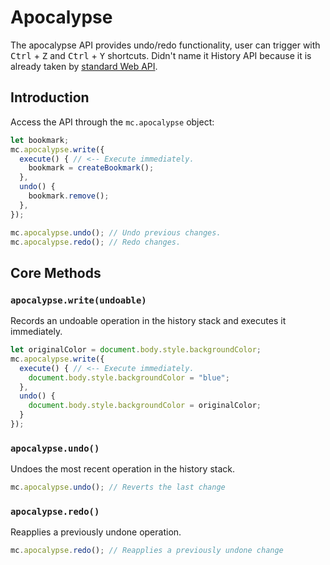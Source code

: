 # Apocalypse

The apocalypse API provides undo/redo functionality, user can trigger with <kbd>Ctrl</kbd> + <kbd>Z</kbd> and <kbd>Ctrl</kbd> + <kbd>Y</kbd> shortcuts. Didn't name it History API because it is already taken by [standard Web API](https://developer.mozilla.org/en-US/docs/Web/API/History_API).

## Introduction

Access the API through the `mc.apocalypse` object:

```javascript
let bookmark;
mc.apocalypse.write({
  execute() { // <-- Execute immediately.
    bookmark = createBookmark();
  },
  undo() {
    bookmark.remove();
  },
});

mc.apocalypse.undo(); // Undo previous changes.
mc.apocalypse.redo(); // Redo changes.
```

## Core Methods

### `apocalypse.write(undoable)`

Records an undoable operation in the history stack and executes it immediately.

```javascript
let originalColor = document.body.style.backgroundColor;
mc.apocalypse.write({
  execute() { // <-- Execute immediately.
    document.body.style.backgroundColor = "blue";
  },
  undo() {
    document.body.style.backgroundColor = originalColor;
  }
});
```

### `apocalypse.undo()`

Undoes the most recent operation in the history stack.

```javascript
mc.apocalypse.undo(); // Reverts the last change
```

### `apocalypse.redo()`

Reapplies a previously undone operation.

```javascript
mc.apocalypse.redo(); // Reapplies a previously undone change
```

